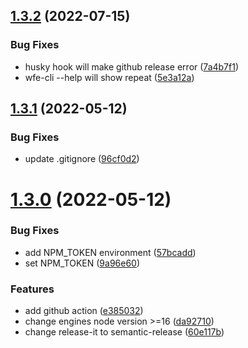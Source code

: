 ## [1.3.2](https://github.com/wfe-cli/wfe-cli/compare/v1.3.1...v1.3.2) (2022-07-15)


### Bug Fixes

* husky hook will make github release error ([7a4b7f1](https://github.com/wfe-cli/wfe-cli/commit/7a4b7f1a5cf42a90ebdef5265e1330fecb092db7))
* wfe-cli --help will show repeat ([5e3a12a](https://github.com/wfe-cli/wfe-cli/commit/5e3a12a4a0d6925157de70b8636ab9bb7d01e767))

## [1.3.1](https://github.com/wfe-cli/wfe-cli/compare/v1.3.0...v1.3.1) (2022-05-12)


### Bug Fixes

* update .gitignore ([96cf0d2](https://github.com/wfe-cli/wfe-cli/commit/96cf0d298f0c366511f642bc5f9eef9fca5334e2))

# [1.3.0](https://github.com/wfe-cli/wfe-cli/compare/v1.2.5...v1.3.0) (2022-05-12)


### Bug Fixes

* add NPM_TOKEN environment ([57bcadd](https://github.com/wfe-cli/wfe-cli/commit/57bcadda1c174d7cc449efa09865be14bbe28ae7))
* set NPM_TOKEN ([9a96e60](https://github.com/wfe-cli/wfe-cli/commit/9a96e60430f772adcad14cc58cd537c951c691f1))


### Features

* add github action ([e385032](https://github.com/wfe-cli/wfe-cli/commit/e385032d3b0e66328f6ccb8cf7ca12ede29f0daf))
* change engines node version >=16 ([da92710](https://github.com/wfe-cli/wfe-cli/commit/da92710d93470e7cfcfa77e1621dc28a5f9c48e4))
* change release-it to semantic-release ([60e117b](https://github.com/wfe-cli/wfe-cli/commit/60e117b3fe87d31ac00082b1a5a7fe301f545b84))

